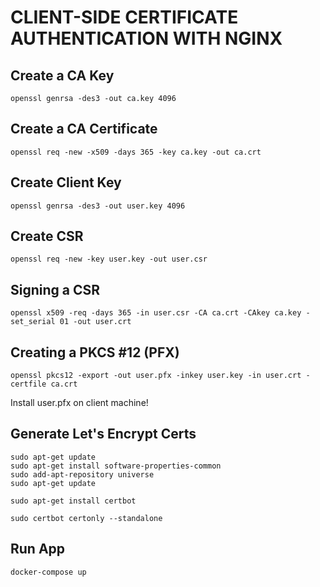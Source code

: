 # CLIENT-SIDE CERTIFICATE AUTHENTICATION WITH NGINX

## Create a CA Key
```
openssl genrsa -des3 -out ca.key 4096
```

## Create a CA Certificate
```
openssl req -new -x509 -days 365 -key ca.key -out ca.crt
```

## Create Client Key
```
openssl genrsa -des3 -out user.key 4096
```

## Create CSR
```
openssl req -new -key user.key -out user.csr
```

## Signing a CSR
```
openssl x509 -req -days 365 -in user.csr -CA ca.crt -CAkey ca.key -set_serial 01 -out user.crt
```

## Creating a PKCS #12 (PFX)
```
openssl pkcs12 -export -out user.pfx -inkey user.key -in user.crt -certfile ca.crt
```
Install user.pfx on client machine!

## Generate Let's Encrypt Certs
```
sudo apt-get update
sudo apt-get install software-properties-common
sudo add-apt-repository universe
sudo apt-get update

sudo apt-get install certbot

sudo certbot certonly --standalone
```

## Run App
```
docker-compose up
```
